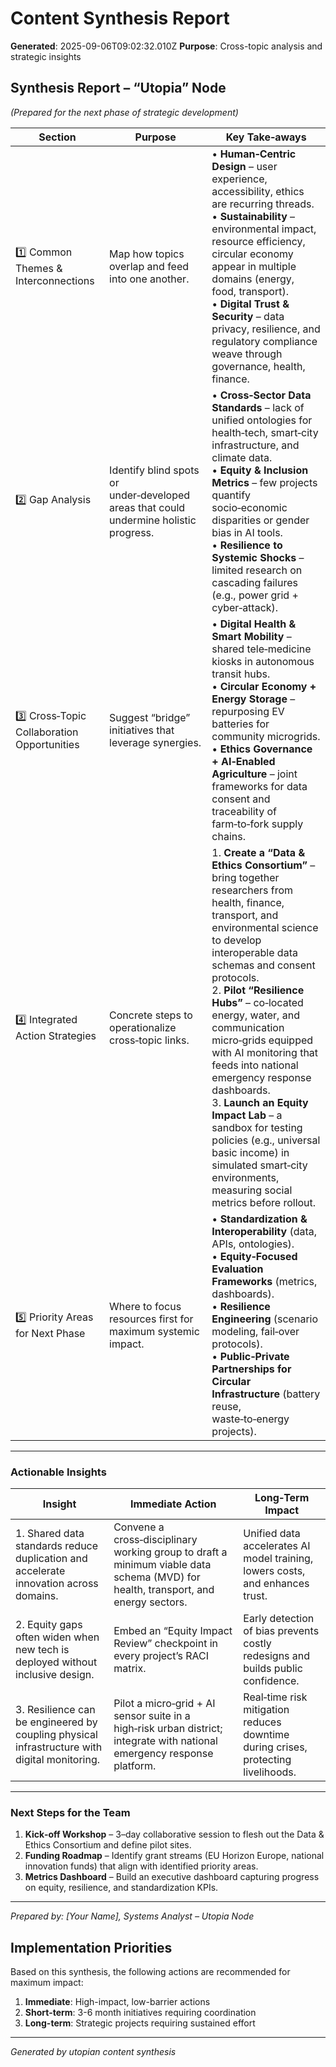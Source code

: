 # Content Synthesis Report

**Generated**: 2025-09-06T09:02:32.010Z
**Purpose**: Cross-topic analysis and strategic insights

## Synthesis Report – “Utopia” Node  
*(Prepared for the next phase of strategic development)*  

| Section | Purpose | Key Take‑aways |
|---------|---------|----------------|
| 1️⃣ Common Themes & Interconnections | Map how topics overlap and feed into one another. | • **Human‑Centric Design** – user experience, accessibility, ethics are recurring threads. <br>• **Sustainability** – environmental impact, resource efficiency, circular economy appear in multiple domains (energy, food, transport). <br>• **Digital Trust & Security** – data privacy, resilience, and regulatory compliance weave through governance, health, finance. |
| 2️⃣ Gap Analysis | Identify blind spots or under‑developed areas that could undermine holistic progress. | • **Cross‑Sector Data Standards** – lack of unified ontologies for health‑tech, smart‑city infrastructure, and climate data.<br>• **Equity & Inclusion Metrics** – few projects quantify socio‑economic disparities or gender bias in AI tools.<br>• **Resilience to Systemic Shocks** – limited research on cascading failures (e.g., power grid + cyber‑attack). |
| 3️⃣ Cross‑Topic Collaboration Opportunities | Suggest “bridge” initiatives that leverage synergies. | • **Digital Health & Smart Mobility** – shared tele‑medicine kiosks in autonomous transit hubs.<br>• **Circular Economy + Energy Storage** – repurposing EV batteries for community microgrids.<br>• **Ethics Governance + AI‑Enabled Agriculture** – joint frameworks for data consent and traceability of farm‑to‑fork supply chains. |
| 4️⃣ Integrated Action Strategies | Concrete steps to operationalize cross‑topic links. | 1. **Create a “Data & Ethics Consortium”** – bring together researchers from health, finance, transport, and environmental science to develop interoperable data schemas and consent protocols.<br>2. **Pilot “Resilience Hubs”** – co‑located energy, water, and communication micro‑grids equipped with AI monitoring that feeds into national emergency response dashboards.<br>3. **Launch an Equity Impact Lab** – a sandbox for testing policies (e.g., universal basic income) in simulated smart‑city environments, measuring social metrics before rollout. |
| 5️⃣ Priority Areas for Next Phase | Where to focus resources first for maximum systemic impact. | • **Standardization & Interoperability** (data, APIs, ontologies).<br>• **Equity‑Focused Evaluation Frameworks** (metrics, dashboards).<br>• **Resilience Engineering** (scenario modeling, fail‑over protocols).<br>• **Public‑Private Partnerships for Circular Infrastructure** (battery reuse, waste‑to‑energy projects). |

---

### Actionable Insights

| Insight | Immediate Action | Long‑Term Impact |
|---------|------------------|-----------------|
| 1. Shared data standards reduce duplication and accelerate innovation across domains. | Convene a cross‑disciplinary working group to draft a minimum viable data schema (MVD) for health, transport, and energy sectors. | Unified data accelerates AI model training, lowers costs, and enhances trust. |
| 2. Equity gaps often widen when new tech is deployed without inclusive design. | Embed an “Equity Impact Review” checkpoint in every project’s RACI matrix. | Early detection of bias prevents costly redesigns and builds public confidence. |
| 3. Resilience can be engineered by coupling physical infrastructure with digital monitoring. | Pilot a micro‑grid + AI sensor suite in a high‑risk urban district; integrate with national emergency response platform. | Real‑time risk mitigation reduces downtime during crises, protecting livelihoods. |

---

### Next Steps for the Team

1. **Kick‑off Workshop** – 3–day collaborative session to flesh out the Data & Ethics Consortium and define pilot sites.  
2. **Funding Roadmap** – Identify grant streams (EU Horizon Europe, national innovation funds) that align with identified priority areas.  
3. **Metrics Dashboard** – Build an executive dashboard capturing progress on equity, resilience, and standardization KPIs.  

---

*Prepared by: [Your Name], Systems Analyst – Utopia Node*

## Implementation Priorities
Based on this synthesis, the following actions are recommended for maximum impact:

1. **Immediate**: High-impact, low-barrier actions
2. **Short-term**: 3-6 month initiatives requiring coordination
3. **Long-term**: Strategic projects requiring sustained effort

---
*Generated by utopian content synthesis*
